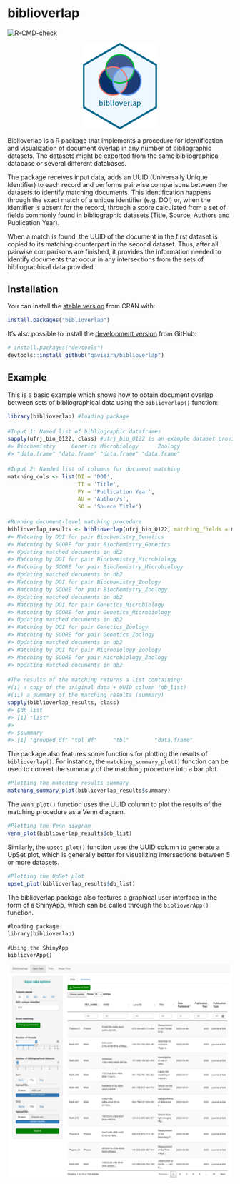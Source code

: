 
<!-- README.md is generated from README.Rmd. Please edit that file -->

# biblioverlap

<!-- badges: start -->

[![R-CMD-check](https://github.com/gavieira/biblioverlap/actions/workflows/R-CMD-check.yaml/badge.svg)](https://github.com/gavieira/biblioverlap/actions/workflows/R-CMD-check.yaml)
<!-- badges: end -->

<p align="center" width="100%">
<img width="33%" src="inst/biblioverApp/www/biblioverlap_sticker.png">
</p>

Biblioverlap is a R package that implements a procedure for
identification and visualization of document overlap in any number of
bibliographic datasets. The datasets might be exported from the same
bibliographical database or several different databases.

The package receives input data, adds an UUID (Universally Unique
Identifier) to each record and performs pairwise comparisons between the
datasets to identify matching documents. This identification happens
through the exact match of a unique identifier (e.g. DOI) or, when the
identifier is absent for the record, through a score calculated from a
set of fields commonly found in bibliographic datasets (Title, Source,
Authors and Publication Year).

When a match is found, the UUID of the document in the first dataset is
copied to its matching counterpart in the second dataset. Thus, after
all pairwise comparisons are finished, it provides the information
needed to identify documents that occur in any intersections from the
sets of bibliographical data provided.

## Installation

You can install the [stable
version](https://cran.r-project.org/package=biblioverlap) from CRAN
with:

``` r
install.packages("biblioverlap")
```

It’s also possible to install the [development
version](https://github.com/gavieira/biblioverlap) from GitHub:

``` r
# install.packages("devtools")
devtools::install_github("gavieira/biblioverlap")
```

## Example

This is a basic example which shows how to obtain document overlap
between sets of bibliographical data using the `biblioverlap()`
function:

``` r
library(biblioverlap) #loading package

#Input 1: Named list of bibliographic dataframes
sapply(ufrj_bio_0122, class) #ufrj_bio_0122 is an example dataset provided by the package
#> Biochemistry     Genetics Microbiology      Zoology 
#> "data.frame" "data.frame" "data.frame" "data.frame"

#Input 2: Namded list of columns for document matching 
matching_cols <- list(DI = 'DOI',
                      TI = 'Title',
                      PY = 'Publication Year',
                      AU = 'Author/s',
                      SO = 'Source Title')

#Running document-level matching procedure
biblioverlap_results <- biblioverlap(ufrj_bio_0122, matching_fields = matching_cols)
#> Matching by DOI for pair Biochemistry_Genetics
#> Matching by SCORE for pair Biochemistry_Genetics
#> Updating matched documents in db2
#> Matching by DOI for pair Biochemistry_Microbiology
#> Matching by SCORE for pair Biochemistry_Microbiology
#> Updating matched documents in db2
#> Matching by DOI for pair Biochemistry_Zoology
#> Matching by SCORE for pair Biochemistry_Zoology
#> Updating matched documents in db2
#> Matching by DOI for pair Genetics_Microbiology
#> Matching by SCORE for pair Genetics_Microbiology
#> Updating matched documents in db2
#> Matching by DOI for pair Genetics_Zoology
#> Matching by SCORE for pair Genetics_Zoology
#> Updating matched documents in db2
#> Matching by DOI for pair Microbiology_Zoology
#> Matching by SCORE for pair Microbiology_Zoology
#> Updating matched documents in db2

#The results of the matching returns a list containing:
#(i) a copy of the original data + UUID column (db_list)
#(ii) a summary of the matching results (summary)
sapply(biblioverlap_results, class)
#> $db_list
#> [1] "list"
#> 
#> $summary
#> [1] "grouped_df" "tbl_df"     "tbl"        "data.frame"
```

The package also features some functions for plotting the results of
`biblioverlap()`. For instance, the `matching_summary_plot()` function
can be used to convert the summary of the matching procedure into a bar
plot.

``` r
#Plotting the matching results summary
matching_summary_plot(biblioverlap_results$summary)
```

The `venn_plot()` function uses the UUID column to plot the results of
the matching procedure as a Venn diagram.

``` r
#Plotting the Venn diagram
venn_plot(biblioverlap_results$db_list)
```

Similarly, the `upset_plot()` function uses the UUID column to generate
a UpSet plot, which is generally better for visualizing intersections
between 5 or more datasets.

``` r
#Plotting the UpSet plot
upset_plot(biblioverlap_results$db_list)
```

The biblioverlap package also features a graphical user interface in the
form of a ShinyApp, which can be called through the `biblioverApp()`
function.

    #loading package
    library(biblioverlap)

    #Using the ShinyApp
    biblioverApp()

![](man/figures/README-shinyapp-screenshot.png)
